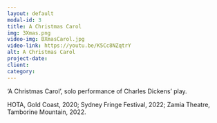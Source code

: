 ```yaml
---
layout: default
modal-id: 3
title: A Christmas Carol
img: 3Xmas.png
video-img: BXmasCarol.jpg
video-link: https://youtu.be/K5Cc8NZqtrY
alt: A Christmas Carol
project-date: 
client: 
category:
---
```


‘A Christmas Carol’, solo performance of Charles Dickens’ play. 

HOTA, Gold Coast, 2020;
Sydney Fringe Festival, 2022;
Zamia Theatre, Tamborine Mountain, 2022.
